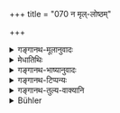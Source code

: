 +++
title = "070 न मृल्-लोष्ठम्"

+++

<details><summary>गङ्गानथ-मूलानुवादः</summary>

He shall not crush clods of earth; nor shall he cut grass with hi s nails. He shall not do an aimless act, nor one that is likely to lead to disagreeable results.—(70)
</details>

<details><summary>मेधातिथिः</summary>

**विमर्दनं** खण्डशः करणं लोष्ठस्य मृत्संबन्धिनः । 

- <u>केचित्</u> तु मृदो लोष्ठस्य सुधादिसंबन्धिनो ऽपि । मृदश् च मर्दनम् उत्क्षिप्योत्क्षिप्य पातनम्, हस्तेन संहननं वा । 

- एतच् च मर्दनं यत्किंचनकारितया प्राप्तं नीषिध्यते, न तु शौचाद्यर्थे प्रयोजने । **निष्फल**ग्रहणस्य पुरस्ताद् अपकर्षात् । तेनैव सिद्धे प्रायश्चित्तविशेषार्थः पुनर् आरम्भः ।

- **करजा** नखाः । **न कर्म** । <u>ननु</u> च "न कुर्वीत वृथाचेष्टाम्" (म्ध् ४.६३) इत्य् अनेनैव निष्फलं कर्म । <u>अत्राहुः</u> । चेष्टा भौतिको व्यापारः । इह तु सामान्यस्य पर्युदासः । तेन मनोराज्यादिकल्पाः परिहरणीयाः । **आयतिर्** आगामी कालः । यस्मात् कर्मण आगामिनि काले **असुखं** दुःखम् उत्पद्यते, यथा अजीर्णभोजनम्, कुटुम्बभृतिम् अचिन्तयित्वा महतो धनस्य व्ययश् च । तं **न कुर्यात्** ॥ ४.७० ॥

_अत्रार्थवादः ।_
</details>

<details><summary>गङ्गानथ-भाष्यानुवादः</summary>

‘*Crushing*’ means *breaking into pieces*—of clods of earth; some people hold that this refers also to such clods of earth as are mixed with lime or other mortar. The ‘crushing’ of the earth-clod, consists either in raising it and then throwing it down, or by pressing it with the hands.

The crushing that is forbidden here is one that is done aimlessly; nor when it is done for the purpose of being used in cleaning the hands, etc.,—the term ‘aimless’ of the next line being construed with this also. Though, as such, the crushing would be included under the ‘aimless act,’ yet it has been mentioned separately, with a view to the different expiatory rite that has been prescribed in connection with it.

‘*Karaja*’ are nails.

‘*No aimless act*.’—*Objection*—“The *aimless act* has been already prohibited under ‘purposeless exertion’ (63).”

Some people offer the following explanation:—‘*Exertion*’ denotes
*physical activity*; while what is forbidden here is *activity in
general* (in all its forms); which means that the building of airy castles is to be avoided.

‘*Āyati*’ denotes *future time*. That act from which there follows, in the future, some disagreeable, result; *e.g*., eating to indigestion, spending one’s wealth without any consideration for the maintenance of one’s family and dependants. All this he shall not do.—(70)

In support of the. above, we have the following commendatory description—
</details>

<details><summary>गङ्गानथ-टिप्पन्यः</summary>

This verse is quoted in *Aparārka* (p. 183), which explains ‘*āyati*’ as ‘*pariṇāma*’, ‘result’—‘*Karma*’ as *Saṅkalpa* ‘volition’, ‘determination’; and this is ‘fruitless,’ ‘*niṣphala*’, when it turns out to be *false*, *i.e*., when the determination is not carried into practice; as regards the crushing of clods etc., what is to be avoided is the *habit* of doing it;—and in *Saṃskāramayūkha* (p. 72).
</details>

<details><summary>गङ्गानथ-तुल्य-वाक्यानि</summary>

**(verses 4.70-71)  
**

*Gautama* (9.51).—‘Cutting, breaking, scratching, rubbing and
clapping—these he shall not do without some purpose.’

*Āpastamba* (1.32.28).—‘Grass-chopping, clod-crushing, spitting—these,
without necessity (should be avoided).’

*Viṣṇu* (71.42-43).—‘He shall not be a clod-crusher; nor a
grass-chopper.’

*Mahābhārata* (Anuśāsana, 104.15).—‘He who crushes clods of earth or
chops grass or eats his nails, is ever unclean and never attains long life.’
</details>

<details><summary>Bühler</summary>

070	Let him not crush earth or clods, nor tear off grass with his nails; let him not do anything that is useless or will have disagreeable results in the future.
</details>
